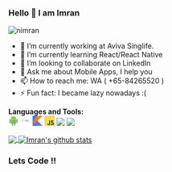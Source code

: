 ### Hello 👋 I am Imran
<p align="left"> <img src="https://komarev.com/ghpvc/?username=nimran&label=Profile Views&color=red&style=plastic" alt="nimran" /> </p>


- 🔭 I’m currently working at Aviva Singlife.
- 🌱 I’m currently learning React/React Native
- 👯 I’m looking to collaborate on LinkedIn
- 💬 Ask me about Mobile Apps, I help you
- 📫 How to reach me: WA ( +65-84265520 )
- ⚡ Fun fact: I became lazy nowadays :( 

**Languages and Tools:**  
<code><img height="20" src="https://raw.githubusercontent.com/github/explore/80688e429a7d4ef2fca1e82350fe8e3517d3494d/topics/android/android.png"></code>
<code><img height="20" src="https://raw.githubusercontent.com/github/explore/80688e429a7d4ef2fca1e82350fe8e3517d3494d/topics/java/java.png"></code>
<code><img height="20" src="https://raw.githubusercontent.com/github/explore/80688e429a7d4ef2fca1e82350fe8e3517d3494d/topics/kotlin/kotlin.png"></code>
<code><img height="20" src="https://raw.githubusercontent.com/github/explore/80688e429a7d4ef2fca1e82350fe8e3517d3494d/topics/javascript/javascript.png"></code>
<code><img height="20" src="https://raw.githubusercontent.com/spring-projects/spring-framework/master/src/docs/spring-framework.png"></code>
<code><img height="20" src="https://cordova.apache.org/static/img/cordova_bot.png"></code>

<a href="https://github.com/nimran">
  <img align="center" src="https://github-readme-stats.vercel.app/api/top-langs/?username=nimran&theme=dracula&line_langs_below=1" />
</a>
<a href="https://github.com/nimran">
 <img align="center" src="https://github-readme-stats.vercel.app/api?username=nimran&show_icons=true&theme=dracula&line_height=27" alt="Imran's github stats"/>
</a>



### Lets Code !!
